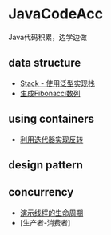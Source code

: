# JavaCodeAcc
Java代码积累，边学边做
## data structure
- [Stack - 使用泛型实现栈](./src/datastructure/Stack.java)
- [生成Fibonacci数列](./src/datastructure/Fibonacci.java)
## using containers
- [利用迭代器实现反转](./src/containers/Reverse.java)
## design pattern
## concurrency
- [演示线程的生命周期](./src/concurrency/ThreadLifeCycle.java)
- [生产者-消费者] 
